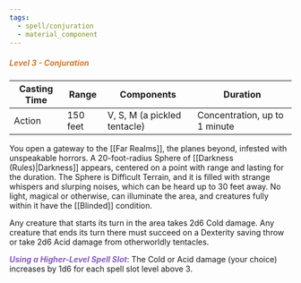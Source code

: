```yaml
---
tags:
  - spell/conjuration
  - material_component
---
```

##### *<span style="color:rgb(203, 123, 55)">Level 3 - Conjuration</span>*

|Casting Time|Range|Components|Duration|
|---|---|---|---|
|Action|150 feet|V, S, M (a pickled tentacle)|Concentration, up to 1 minute|

You open a gateway to the [[Far Realms]], the planes beyond, infested with unspeakable horrors. A 20-foot-radius Sphere of [[Darkness (Rules)|Darkness]] appears, centered on a point with range and lasting for the duration. The Sphere is Difficult Terrain, and it is filled with strange whispers and slurping noises, which can be heard up to 30 feet away. No light, magical or otherwise, can illuminate the area, and creatures fully within it have the [[Blinded]] condition. 

Any creature that starts its turn in the area takes 2d6 Cold damage. Any creature that ends its turn there must succeed on a Dexterity saving throw or take 2d6 Acid damage from otherworldly tentacles. 

***<span style="color:rgb(134, 93, 187)">Using a Higher-Level Spell Slot</span>***: The Cold or Acid damage (your choice) increases by 1d6 for each spell slot level above 3.
